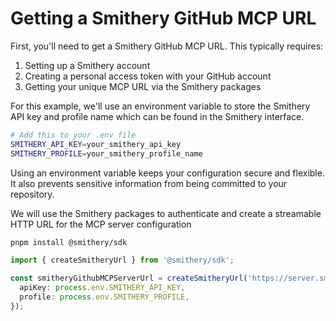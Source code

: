 # Getting a Smithery GitHub MCP URL

First, you'll need to get a Smithery GitHub MCP URL. This typically requires:

1. Setting up a Smithery account
2. Creating a personal access token with your GitHub account
3. Getting your unique MCP URL via the Smithery packages

For this example, we'll use an environment variable to store the Smithery API key and profile name which can be found in the Smithery interface.

```bash
# Add this to your .env file
SMITHERY_API_KEY=your_smithery_api_key
SMITHERY_PROFILE=your_smithery_profile_name
```

Using an environment variable keeps your configuration secure and flexible. It also prevents sensitive information from being committed to your repository.

We will use the Smithery packages to authenticate and create a streamable HTTP URL for the MCP server configuration

```bash
pnpm install @smithery/sdk
```

```ts
import { createSmitheryUrl } from '@smithery/sdk';

const smitheryGithubMCPServerUrl = createSmitheryUrl('https://server.smithery.ai/@smithery-ai/github', {
  apiKey: process.env.SMITHERY_API_KEY,
  profile: process.env.SMITHERY_PROFILE,
});
```
